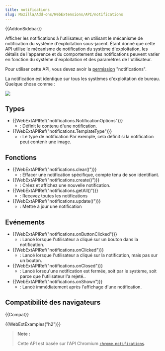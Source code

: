 ```yaml
---
title: notifications
slug: Mozilla/Add-ons/WebExtensions/API/notifications
---
```


{{AddonSidebar}}

Afficher les notifications à l'utilisateur, en utilisant le mécanisme de notification du système d'exploitation sous-jacent. Étant donné que cette API utilise le mécanisme de notification du système d'exploitation, les détails de l'apparence et du comportement des notifications peuvent varier en fonction du système d'exploitation et des paramètres de l'utilisateur.

Pour utiliser cette API, vous devez avoir la [permission](/fr/docs/Mozilla/Add-ons/WebExtensions/manifest.json/permissions) "notifications".

La notification est identique sur tous les systèmes d'exploitation de bureau. Quelque chose comme :

![](notification.png)

## Types

- {{WebExtAPIRef("notifications.NotificationOptions")}}
  - : Définit le contenu d'une notification.
- {{WebExtAPIRef("notifications.TemplateType")}}
  - : Le type de notification Par exemple, cela définit si la notification peut contenir une image.

## Fonctions

- {{WebExtAPIRef("notifications.clear()")}}
  - : Effacer une notification spécifique, compte tenu de son identifiant.
- {{WebExtAPIRef("notifications.create()")}}
  - : Créez et affichez une nouvelle notification.
- {{WebExtAPIRef("notifications.getAll()")}}
  - : Recevez toutes les notifications
- {{WebExtAPIRef("notifications.update()")}}
  - : Mettre à jour une notification

## Evénements

- {{WebExtAPIRef("notifications.onButtonClicked")}}
  - : Lancé lorsque l'utilisateur a cliqué sur un bouton dans la notification.
- {{WebExtAPIRef("notifications.onClicked")}}
  - : Lancé lorsque l'utilisateur a cliqué sur la notification, mais pas sur un bouton.
- {{WebExtAPIRef("notifications.onClosed")}}
  - : Lancé lorsqu'une notification est fermée, soit par le système, soit parce que l'utilisateur l'a rejeté..
- {{WebExtAPIRef("notifications.onShown")}}
  - : Lancé immédiatement après l'affichage d'une notification.

## Compatibilité des navigateurs

{{Compat}}

{{WebExtExamples("h2")}}

> **Note :**
>
> Cette API est basée sur l'API Chromium [`chrome.notifications`](https://developer.chrome.com/extensions/notifications).
